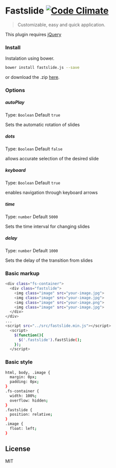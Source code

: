 # Fastslide [![Code Climate](https://codeclimate.com/github/jeffersondanielss/fastslide/badges/gpa.svg)](https://codeclimate.com/github/jeffersondanielss/fastslide)

> Customizable, easy and quick application.

This plugin requires [jQuery](http://jquery.com/)

### Install
Instalation using bower.
```bash
bower install fastslide.js --save
```
or download the .zip [here](https://github.com/jeffersondanielss/fastslide/archive/master.zip).

### Options
##### autoPlay
Type: `Boolean` Default `true`

Sets the automatic rotation of slides

##### dots
Type: `Boolean` Default `false`

allows accurate selection of the desired slide

##### keyboard
Type: `Boolean` Default `true`

enables navigation through keyboard arrows

##### time
Type: `number` Default `5000`

Sets the time interval for changing slides

##### delay
Type: `number` Default `1000`

Sets the delay of the transition from slides

### Basic markup
```bash
<div class="fs-container">
  <div class="fastslide">
    <img class="image" src="your-image.jpg">
    <img class="image" src="your-image.jpg">
    <img class="image" src="your-image.png">
    <img class="image" src="your-image.jpg">
  </div>
</div>
...
<script src="../src/fastslide.min.js"></script>
  <script>
    $(function(){
      $('.fastslide').fastSlide();
    });
  </script>
```

### Basic style
```bash
html, body, .image {
  margin: 0px;
  padding: 0px;
}
.fs-container {
  width: 100%;
  overflow: hidden;
}
.fastslide {
  position: relative;
}
.image {
  float: left;
}
```
## License

MIT